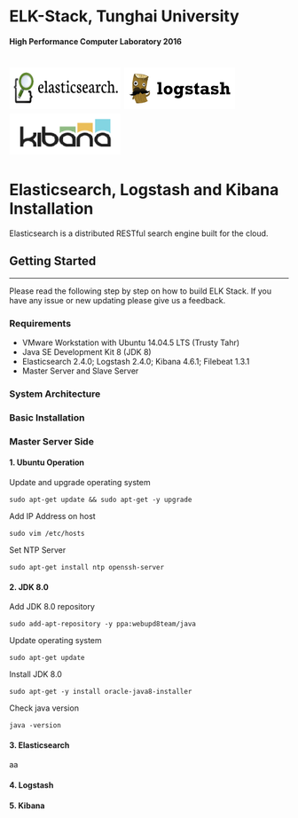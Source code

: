 # ELK-Stack, Tunghai University
#### High Performance Computer Laboratory 2016
# <img src="https://github.com/amranchen/ELK-Stack/blob/master/Images/Elastic%20Logo.png" alt="Build and run unikernels" width="200" height="75">	<img src="https://github.com/amranchen/ELK-Stack/blob/master/Images/Logstash.png" alt="Build and run unikernels" width="200" height="75">	<img src="https://github.com/amranchen/ELK-Stack/blob/master/Images/Kibana4.png" alt="Build and run unikernels" width="200" height="75">

# Elasticsearch, Logstash and Kibana Installation
Elasticsearch is a distributed RESTful search engine built for the cloud.
## Getting Started
---
Please read the following step by step on how to build ELK Stack. If you have any issue or new updating please give us a feedback.
### Requirements
* VMware Workstation with  Ubuntu 14.04.5 LTS (Trusty Tahr)
* Java SE Development Kit 8 (JDK 8)
* Elasticsearch 2.4.0; Logstash 2.4.0; Kibana 4.6.1; Filebeat 1.3.1
* Master Server and Slave Server
### System Architecture

### Basic Installation
### Master Server Side
#### 1. Ubuntu Operation
Update and upgrade operating system
```
sudo apt-get update && sudo apt-get -y upgrade
```  
Add IP Address on host
```
sudo vim /etc/hosts
```  
Set NTP Server
```
sudo apt-get install ntp openssh-server
```
#### 2. JDK 8.0
Add JDK 8.0 repository
```
sudo add-apt-repository -y ppa:webupd8team/java
```
Update operating system
```
sudo apt-get update
```
Install JDK 8.0
```
sudo apt-get -y install oracle-java8-installer
```
Check java version
```
java -version
```
#### 3. Elasticsearch
aa
#### 4. Logstash
#### 5. Kibana